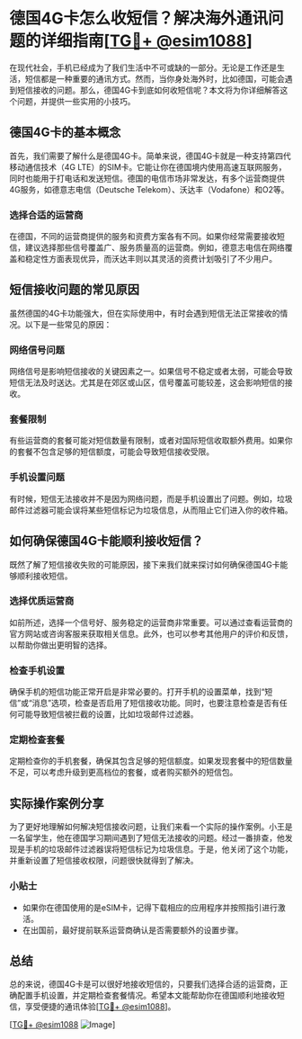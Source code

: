 # 德国4G卡怎么收短信？解决海外通讯问题的详细指南[[TG💪+ @esim1088](https://t.me/s/esim1088)]

在现代社会，手机已经成为了我们生活中不可或缺的一部分。无论是工作还是生活，短信都是一种重要的通讯方式。然而，当你身处海外时，比如德国，可能会遇到短信接收的问题。那么，德国4G卡到底如何收短信呢？本文将为你详细解答这个问题，并提供一些实用的小技巧。

## 德国4G卡的基本概念

首先，我们需要了解什么是德国4G卡。简单来说，德国4G卡就是一种支持第四代移动通信技术（4G LTE）的SIM卡。它能让你在德国境内使用高速互联网服务，同时也能用于打电话和发送短信。德国的电信市场非常发达，有多个运营商提供4G服务，如德意志电信（Deutsche Telekom）、沃达丰（Vodafone）和O2等。

### 选择合适的运营商

在德国，不同的运营商提供的服务和资费方案各有不同。如果你经常需要接收短信，建议选择那些信号覆盖广、服务质量高的运营商。例如，德意志电信在网络覆盖和稳定性方面表现优异，而沃达丰则以其灵活的资费计划吸引了不少用户。

## 短信接收问题的常见原因

虽然德国的4G卡功能强大，但在实际使用中，有时会遇到短信无法正常接收的情况。以下是一些常见的原因：

### 网络信号问题

网络信号是影响短信接收的关键因素之一。如果信号不稳定或者太弱，可能会导致短信无法及时送达。尤其是在郊区或山区，信号覆盖可能较差，这会影响短信的接收。

### 套餐限制

有些运营商的套餐可能对短信数量有限制，或者对国际短信收取额外费用。如果你的套餐不包含足够的短信额度，可能会导致短信接收受限。

### 手机设置问题

有时候，短信无法接收并不是因为网络问题，而是手机设置出了问题。例如，垃圾邮件过滤器可能会误将某些短信标记为垃圾信息，从而阻止它们进入你的收件箱。

## 如何确保德国4G卡能顺利接收短信？

既然了解了短信接收失败的可能原因，接下来我们就来探讨如何确保德国4G卡能够顺利接收短信。

### 选择优质运营商

如前所述，选择一个信号好、服务稳定的运营商非常重要。可以通过查看运营商的官方网站或咨询客服来获取相关信息。此外，也可以参考其他用户的评价和反馈，以帮助你做出更明智的选择。

### 检查手机设置

确保手机的短信功能正常开启是非常必要的。打开手机的设置菜单，找到“短信”或“消息”选项，检查是否启用了短信接收功能。同时，也要注意检查是否有任何可能导致短信被拦截的设置，比如垃圾邮件过滤器。

### 定期检查套餐

定期检查你的手机套餐，确保其包含足够的短信额度。如果发现套餐中的短信数量不足，可以考虑升级到更高档位的套餐，或者购买额外的短信包。

## 实际操作案例分享

为了更好地理解如何解决短信接收问题，让我们来看一个实际的操作案例。小王是一名留学生，他在德国学习期间遇到了短信无法接收的问题。经过一番排查，他发现是手机的垃圾邮件过滤器误将短信标记为垃圾信息。于是，他关闭了这个功能，并重新设置了短信接收权限，问题很快就得到了解决。

### 小贴士

- 如果你在德国使用的是eSIM卡，记得下载相应的应用程序并按照指引进行激活。
- 在出国前，最好提前联系运营商确认是否需要额外的设置步骤。

## 总结

总的来说，德国4G卡是可以很好地接收短信的，只要我们选择合适的运营商，正确配置手机设置，并定期检查套餐情况。希望本文能帮助你在德国顺利地接收短信，享受便捷的通讯体验[[TG💪+ @esim1088](https://t.me/s/esim1088)]。

[[TG💪+ @esim1088](https://t.me/s/esim1088) ![Image](https://i.postimg.cc/4NQfJmqS/Snipaste-2025-05-13-00-14-12.png)]